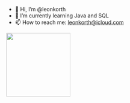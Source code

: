 - 👋 Hi, I’m @leonkorth
- 🌱 I’m currently learning Java and SQL
- 📫 How to reach me: leonkorth@icloud.com



<a href="https://github.com/leonkorth">
  <img height="170em" src="https://github-readme-stats.vercel.app/api/top-langs/?username=leonkorth&layout=compact&langs_count=5&theme=dracula"/>
</a>


